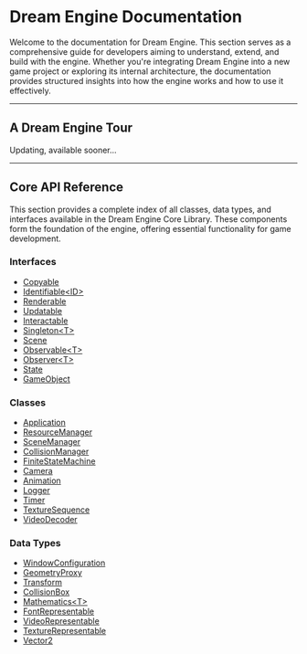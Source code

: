# Dream Engine Documentation

Welcome to the documentation for Dream Engine. This section serves as a comprehensive
guide for developers aiming to understand, extend, and build with the engine. Whether 
you're integrating Dream Engine into a new game project or exploring its internal 
architecture, the documentation provides structured insights into how the engine works 
and how to use it effectively.

---

## A Dream Engine Tour

Updating, available sooner...

---

## Core API Reference
This section provides a complete index of all 
classes, data types, and interfaces available in the Dream Engine
Core Library. These components form the foundation of the engine, 
offering essential functionality for game development.

### Interfaces

- [Copyable](Copyable.md)
- [Identifiable\<ID\>](Identifiable.md)
- [Renderable](Renderable.md)
- [Updatable](Updatable.md)
- [Interactable](Interactable.md)
- [Singleton\<T\>](Singleton.md)
- [Scene](Scene.md)
- [Observable\<T\>](Observable.md)
- [Observer\<T\>](Observer.md)
- [State](State.md)
- [GameObject](Interactable.md)

### Classes

- [Application](Application.md)
- [ResourceManager](ResourceManager.md)
- [SceneManager](SceneManager.md)
- [CollisionManager](CollisionManager.md)
- [FiniteStateMachine](FiniteStateMachine.md)
- [Camera](Camera.md)
- [Animation](Animation.md)
- [Logger](Logger.md)
- [Timer](Timer.md)
- [TextureSequence](TextureSequence.md)
- [VideoDecoder](VideoDecoder.md)

### Data Types
- [WindowConfiguration](WindowConfiguration.md)
- [GeometryProxy](GeometryProxy.md)
- [Transform](Transform.md)
- [CollisionBox](CollisionBox.md)
- [Mathematics\<T\>](Mathematics.md)
- [FontRepresentable](FontRepresentable.md)
- [VideoRepresentable](VideoRepresentable.md)
- [TextureRepresentable](TextureRepresentable.md)
- [Vector2](Vector2.md)